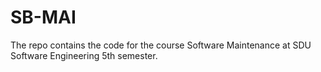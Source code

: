 # SB-MAI
The repo contains the code for the course Software Maintenance at SDU Software Engineering 5th semester.
